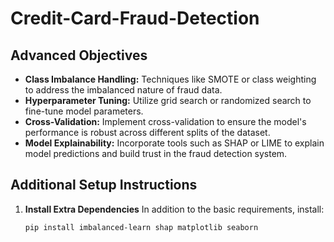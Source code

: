 # Credit-Card-Fraud-Detection
## Advanced Objectives
- **Class Imbalance Handling:** Techniques like SMOTE or class weighting to address the imbalanced nature of fraud data.
- **Hyperparameter Tuning:** Utilize grid search or randomized search to fine-tune model parameters.
- **Cross-Validation:** Implement cross-validation to ensure the model's performance is robust across different splits of the dataset.
- **Model Explainability:** Incorporate tools such as SHAP or LIME to explain model predictions and build trust in the fraud detection system.

## Additional Setup Instructions

1. **Install Extra Dependencies**
   In addition to the basic requirements, install:
   ```bash
   pip install imbalanced-learn shap matplotlib seaborn
